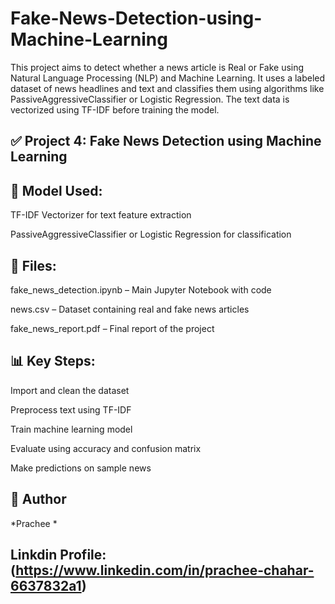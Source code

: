 # Fake-News-Detection-using-Machine-Learning
This project aims to detect whether a news article is Real or Fake using Natural Language Processing (NLP) and Machine Learning. It uses a labeled dataset of news headlines and text and classifies them using algorithms like PassiveAggressiveClassifier or Logistic Regression. The text data is vectorized using TF-IDF before training the model.


## ✅ Project 4: Fake News Detection using Machine Learning

## 🧠 Model Used:

TF-IDF Vectorizer for text feature extraction

PassiveAggressiveClassifier or Logistic Regression for classification


## 📂 Files:

fake_news_detection.ipynb – Main Jupyter Notebook with code

news.csv – Dataset containing real and fake news articles

fake_news_report.pdf – Final report of the project


## 📊 Key Steps:

Import and clean the dataset

Preprocess text using TF-IDF

Train machine learning model

Evaluate using accuracy and confusion matrix

Make predictions on sample news

## 💼 Author
*Prachee *

## Linkdin Profile: (https://www.linkedin.com/in/prachee-chahar-6637832a1)
